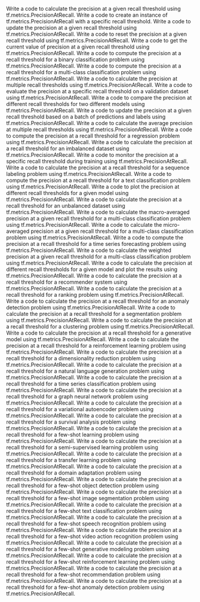 Write a code to calculate the precision at a given recall threshold using tf.metrics.PrecisionAtRecall.
Write a code to create an instance of tf.metrics.PrecisionAtRecall with a specific recall threshold.
Write a code to update the precision at a given recall threshold using tf.metrics.PrecisionAtRecall.
Write a code to reset the precision at a given recall threshold using tf.metrics.PrecisionAtRecall.
Write a code to get the current value of precision at a given recall threshold using tf.metrics.PrecisionAtRecall.
Write a code to compute the precision at a recall threshold for a binary classification problem using tf.metrics.PrecisionAtRecall.
Write a code to compute the precision at a recall threshold for a multi-class classification problem using tf.metrics.PrecisionAtRecall.
Write a code to calculate the precision at multiple recall thresholds using tf.metrics.PrecisionAtRecall.
Write a code to evaluate the precision at a specific recall threshold on a validation dataset using tf.metrics.PrecisionAtRecall.
Write a code to compare the precision at different recall thresholds for two different models using tf.metrics.PrecisionAtRecall.
Write a code to update the precision at a given recall threshold based on a batch of predictions and labels using tf.metrics.PrecisionAtRecall.
Write a code to calculate the average precision at multiple recall thresholds using tf.metrics.PrecisionAtRecall.
Write a code to compute the precision at a recall threshold for a regression problem using tf.metrics.PrecisionAtRecall.
Write a code to calculate the precision at a recall threshold for an imbalanced dataset using tf.metrics.PrecisionAtRecall.
Write a code to monitor the precision at a specific recall threshold during training using tf.metrics.PrecisionAtRecall.
Write a code to calculate the precision at a recall threshold for a sequence labeling problem using tf.metrics.PrecisionAtRecall.
Write a code to compute the precision at a recall threshold for a text classification problem using tf.metrics.PrecisionAtRecall.
Write a code to plot the precision at different recall thresholds for a given model using tf.metrics.PrecisionAtRecall.
Write a code to calculate the precision at a recall threshold for an unbalanced dataset using tf.metrics.PrecisionAtRecall.
Write a code to calculate the macro-averaged precision at a given recall threshold for a multi-class classification problem using tf.metrics.PrecisionAtRecall.
Write a code to calculate the micro-averaged precision at a given recall threshold for a multi-class classification problem using tf.metrics.PrecisionAtRecall.
Write a code to compute the precision at a recall threshold for a time series forecasting problem using tf.metrics.PrecisionAtRecall.
Write a code to calculate the weighted precision at a given recall threshold for a multi-class classification problem using tf.metrics.PrecisionAtRecall.
Write a code to calculate the precision at different recall thresholds for a given model and plot the results using tf.metrics.PrecisionAtRecall.
Write a code to calculate the precision at a recall threshold for a recommender system using tf.metrics.PrecisionAtRecall.
Write a code to calculate the precision at a recall threshold for a ranking problem using tf.metrics.PrecisionAtRecall.
Write a code to calculate the precision at a recall threshold for an anomaly detection problem using tf.metrics.PrecisionAtRecall.
Write a code to calculate the precision at a recall threshold for a segmentation problem using tf.metrics.PrecisionAtRecall.
Write a code to calculate the precision at a recall threshold for a clustering problem using tf.metrics.PrecisionAtRecall.
Write a code to calculate the precision at a recall threshold for a generative model using tf.metrics.PrecisionAtRecall.
Write a code to calculate the precision at a recall threshold for a reinforcement learning problem using tf.metrics.PrecisionAtRecall.
Write a code to calculate the precision at a recall threshold for a dimensionality reduction problem using tf.metrics.PrecisionAtRecall.
Write a code to calculate the precision at a recall threshold for a natural language generation problem using tf.metrics.PrecisionAtRecall.
Write a code to calculate the precision at a recall threshold for a time series classification problem using tf.metrics.PrecisionAtRecall.
Write a code to calculate the precision at a recall threshold for a graph neural network problem using tf.metrics.PrecisionAtRecall.
Write a code to calculate the precision at a recall threshold for a variational autoencoder problem using tf.metrics.PrecisionAtRecall.
Write a code to calculate the precision at a recall threshold for a survival analysis problem using tf.metrics.PrecisionAtRecall.
Write a code to calculate the precision at a recall threshold for a few-shot learning problem using tf.metrics.PrecisionAtRecall.
Write a code to calculate the precision at a recall threshold for a semi-supervised learning problem using tf.metrics.PrecisionAtRecall.
Write a code to calculate the precision at a recall threshold for a transfer learning problem using tf.metrics.PrecisionAtRecall.
Write a code to calculate the precision at a recall threshold for a domain adaptation problem using tf.metrics.PrecisionAtRecall.
Write a code to calculate the precision at a recall threshold for a few-shot object detection problem using tf.metrics.PrecisionAtRecall.
Write a code to calculate the precision at a recall threshold for a few-shot image segmentation problem using tf.metrics.PrecisionAtRecall.
Write a code to calculate the precision at a recall threshold for a few-shot text classification problem using tf.metrics.PrecisionAtRecall.
Write a code to calculate the precision at a recall threshold for a few-shot speech recognition problem using tf.metrics.PrecisionAtRecall.
Write a code to calculate the precision at a recall threshold for a few-shot video action recognition problem using tf.metrics.PrecisionAtRecall.
Write a code to calculate the precision at a recall threshold for a few-shot generative modeling problem using tf.metrics.PrecisionAtRecall.
Write a code to calculate the precision at a recall threshold for a few-shot reinforcement learning problem using tf.metrics.PrecisionAtRecall.
Write a code to calculate the precision at a recall threshold for a few-shot recommendation problem using tf.metrics.PrecisionAtRecall.
Write a code to calculate the precision at a recall threshold for a few-shot anomaly detection problem using tf.metrics.PrecisionAtRecall.